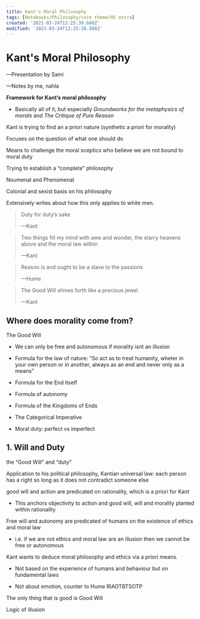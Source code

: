 ```yaml
---
title: Kant's Moral Philosophy
tags: [Notebooks/Philosophy/core theme/05 extra]
created: '2021-03-24T12:25:30.668Z'
modified: '2021-03-24T12:25:38.588Z'
---
```


# Kant's Moral Philosophy

—Presentation by Sami

—Notes by me, nahla

**Framework for Kant’s moral philosophy**

- Basically all of it, but especially *Groundworks for the metaphysics of morals* and *The Critique of Pure Reason*

Kant is trying to find an a priori nature (synthetic a priori for morality)

Focuses on the question of what one should do

Means to challenge the moral sceptics who believe we are not bound to moral duty

Trying to establish a “complete” philosophy

Noumenal and Phenomenal



Colonial and sexist basis on his philosophy

Extensively writes about how this only applies to white men.



> Duty for duty’s sake
>
> —Kant

>Two things fill my mind with awe and wonder, the starry heavens above and the moral law within
>
>—Kant

> Reason is and ought to be a slave to the passions
>
> —Hume

> The Good Will shines forth like a precious jewel
>
> —Kant

## Where does morality come from?

The Good Will



- We can only be free and autonomous if morality isnt an illusion
- Formula for the law of nature: “So act as to treat humanity, wheter in your own person or in another, always as an end and never only as a means”

- Formula for the End itself
- Formula of autonomy
- Formula of the Kingdoms of Ends
- The Categorical Imperative
- Moral duty: perfect vs imperfect 

## 1. Will and Duty

the “Good Will” and “duty”

Application to his political philosophy, Kantian universal law: each person has a right so long as it does not contradict someone else

good will and action are predicated on rationality, which is a priori for Kant

- This anchors objectivity to action and good will, will and morality planted within rationality

Free will and autonomy are predicated of humans on the existence of ethics and moral law

- i.e. if we are not ethics and moral law are an illusion then we cannot be free or autonomous

Kant wants to deduce moral philosophy and ethics via a priori means.

- Not based on the experience of humans and behaviour but on fundamental laws

- Not about emotion, counter to Hume RIAOTBTSOTP

The only thing that is good is Good Will



Logic of illusion



